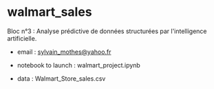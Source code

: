 # walmart_sales
Bloc n°3 : Analyse prédictive de données structurées par l'intelligence artificielle.

* email : sylvain_mothes@yahoo.fr


* notebook to launch : walmart_project.ipynb
* data : Walmart_Store_sales.csv


